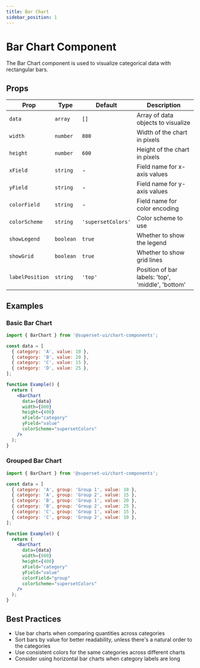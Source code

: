 ```yaml
---
title: Bar Chart
sidebar_position: 1
---
```


# Bar Chart Component

The Bar Chart component is used to visualize categorical data with rectangular bars.

## Props

| Prop | Type | Default | Description |
|------|------|---------|-------------|
| `data` | `array` | `[]` | Array of data objects to visualize |
| `width` | `number` | `800` | Width of the chart in pixels |
| `height` | `number` | `600` | Height of the chart in pixels |
| `xField` | `string` | - | Field name for x-axis values |
| `yField` | `string` | - | Field name for y-axis values |
| `colorField` | `string` | - | Field name for color encoding |
| `colorScheme` | `string` | `'supersetColors'` | Color scheme to use |
| `showLegend` | `boolean` | `true` | Whether to show the legend |
| `showGrid` | `boolean` | `true` | Whether to show grid lines |
| `labelPosition` | `string` | `'top'` | Position of bar labels: 'top', 'middle', 'bottom' |

## Examples

### Basic Bar Chart

```jsx
import { BarChart } from '@superset-ui/chart-components';

const data = [
  { category: 'A', value: 10 },
  { category: 'B', value: 20 },
  { category: 'C', value: 15 },
  { category: 'D', value: 25 },
];

function Example() {
  return (
    <BarChart
      data={data}
      width={800}
      height={400}
      xField="category"
      yField="value"
      colorScheme="supersetColors"
    />
  );
}
```

### Grouped Bar Chart

```jsx
import { BarChart } from '@superset-ui/chart-components';

const data = [
  { category: 'A', group: 'Group 1', value: 10 },
  { category: 'A', group: 'Group 2', value: 15 },
  { category: 'B', group: 'Group 1', value: 20 },
  { category: 'B', group: 'Group 2', value: 25 },
  { category: 'C', group: 'Group 1', value: 15 },
  { category: 'C', group: 'Group 2', value: 10 },
];

function Example() {
  return (
    <BarChart
      data={data}
      width={800}
      height={400}
      xField="category"
      yField="value"
      colorField="group"
      colorScheme="supersetColors"
    />
  );
}
```

## Best Practices

- Use bar charts when comparing quantities across categories
- Sort bars by value for better readability, unless there's a natural order to the categories
- Use consistent colors for the same categories across different charts
- Consider using horizontal bar charts when category labels are long
